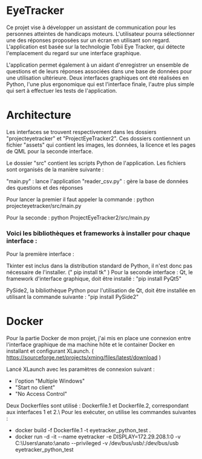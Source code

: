 # EyeTracker

Ce projet vise à développer un assistant de communication pour les personnes atteintes de handicaps moteurs. L'utilisateur pourra sélectionner une des réponses proposées sur un écran en utilisant son regard. L'application est basée sur la technologie Tobii Eye Tracker, qui détecte l'emplacement du regard sur une interface graphique.

L'application permet également à un aidant d'enregistrer un ensemble de questions et de leurs réponses associées dans une base de données pour une utilisation ultérieure. Deux interfaces graphiques ont été réalisées en Python, l'une plus ergonomique qui est l'interface finale, l'autre plus simple qui sert à effectuer les tests de l'application. 

# Architecture
Les interfaces se trouvent respectivement dans les dossiers "projecteyetracker" et "ProjectEyeTracker2". Ces dossiers contiennent un fichier "assets" qui contient les images, les données, la licence et les pages de QML pour la seconde interface.

Le dossier "src" contient les scripts Python de l'application. Les fichiers sont organisés de la manière suivante :

"main.py" : lance l'application
"reader_csv.py" : gère la base de données des questions et des réponses

Pour lancer la premier il faut appeler la commande :
python projecteyetracker/src/main.py

Pour la seconde :
python ProjectEyeTracker2/src/main.py

### Voici les bibliothèques et frameworks à installer pour chaque interface :

Pour la première interface :

Tkinter est inclus dans la distribution standard de Python, il n'est donc pas nécessaire de l'installer.
(" pip install tk" )
Pour la seconde interface :
Qt, le framework d'interface graphique, doit être installé : "pip install PyQt5"

PySide2, la bibliothèque Python pour l'utilisation de Qt, doit être installée en utilisant la commande suivante : "pip install PySide2"


# Docker


Pour la partie Docker de mon projet, j'ai mis en place une connexion entre l'interface graphique de ma machine hôte et le container Docker en installant et configurant XLaunch. ( https://sourceforge.net/projects/xming/files/latest/download )

Lancé XLaunch avec les paramètres de connexion  suivant :
 - l'option "Multiple Windows" 
 - "Start no client" 
 - "No Access Control" 

Deux Dockerfiles sont utilisé : Dockerfile.1 et Dockerfile.2, correspondant aux interfaces 1 et 2.\\ 
Pour les exécuter, on utilise les commandes suivantes :

- docker build -f Dockerfile.1 -t eyetracker_python_test .
- docker run -d -it --name eyetracker -e DISPLAY=172.29.208.1:0 -v C:\Users\anato:\anato --privileged -v /dev/bus/usb/:/dev/bus/usb eyetracker_python_test
